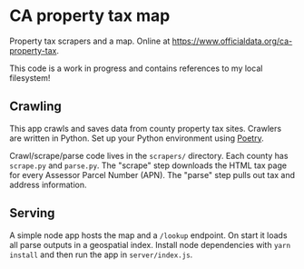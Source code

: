 # CA property tax map

Property tax scrapers and a map.  Online at https://www.officialdata.org/ca-property-tax.

This code is a work in progress and contains references to my local filesystem!

## Crawling

This app crawls and saves data from county property tax sites.  Crawlers are written in Python.  Set up your Python environment using [Poetry](https://python-poetry.org/).  

Crawl/scrape/parse code lives in the `scrapers/` directory.  Each county has `scrape.py` and `parse.py`.  The "scrape" step downloads the HTML tax page for every Assessor Parcel Number (APN).  The "parse" step pulls out tax and address information.

## Serving

A simple node app hosts the map and a `/lookup` endpoint.  On start it loads all parse outputs in a geospatial index.  Install node dependencies with `yarn install` and then run the app in `server/index.js`.
